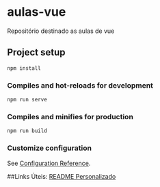 # aulas-vue
Repositório destinado as aulas de vue

## Project setup
```
npm install
```

### Compiles and hot-reloads for development
```
npm run serve
```

### Compiles and minifies for production
```
npm run build
```

### Customize configuration
See [Configuration Reference](https://cli.vuejs.org/config/).

##Links Úteis:
[README Personalizado](https://www.alura.com.br/artigos/como-criar-um-readme-para-seu-perfil-github)
